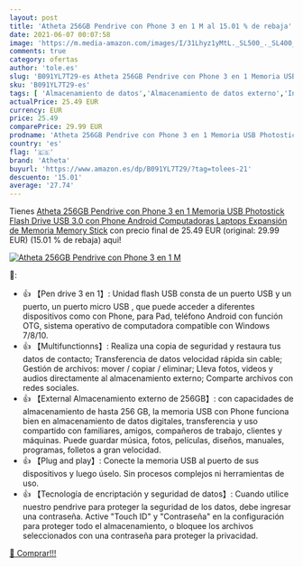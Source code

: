 ```yaml
---
layout: post
title: 'Atheta 256GB Pendrive con Phone 3 en 1 M al 15.01 % de rebaja'
date: 2021-06-07 00:07:58
image: 'https://m.media-amazon.com/images/I/31Lhyz1yMtL._SL500_._SL400_.jpg'
comments: true
category: ofertas
author: 'tole.es'
slug: 'B091YL7T29-es Atheta 256GB Pendrive con Phone 3 en 1 Memoria USB...'
sku: 'B091YL7T29-es'
tags: [ 'Almacenamiento de datos','Almacenamiento de datos externo','Informática','Memorias USB','android','atheta', ]
actualPrice: 25.49 EUR
currency: EUR
price: 25.49
comparePrice: 29.99 EUR
prodname: 'Atheta 256GB Pendrive con Phone 3 en 1 Memoria USB Photostick Flash Drive USB 3.0 con Phone Android Computadoras Laptops Expansión de Memoria Memory Stick'
country: 'es'
flag: '🇪🇸'
brand: 'Atheta'
buyurl: 'https://www.amazon.es/dp/B091YL7T29/?tag=tolees-21'
descuento: '15.01'
average: '27.74'
---
```


Tienes [Atheta 256GB Pendrive con Phone 3 en 1 Memoria USB Photostick Flash Drive USB 3.0 con Phone Android Computadoras Laptops Expansión de Memoria Memory Stick](https://www.amazon.es/dp/B091YL7T29/?tag=tolees-21) con precio final de  25.49 EUR (original: 29.99 EUR) (15.01 %  de rebaja) aqui!

[![Atheta 256GB Pendrive con Phone 3 en 1 M](https://m.media-amazon.com/images/I/31Lhyz1yMtL._SL500_._SL400_.jpg)](https://www.amazon.es/dp/B091YL7T29/?tag=tolees-21)

🔎:

- 👍 【Pen drive 3 en 1】: Unidad flash USB consta de un puerto USB y un puerto, un puerto micro USB , que puede acceder a diferentes dispositivos como con Phone, para Pad, teléfono Android con función OTG, sistema operativo de computadora compatible con Windows 7/8/10.
- 👍 【Multifunctionns】: Realiza una copia de seguridad y restaura tus datos de contacto; Transferencia de datos velocidad rápida sin cable; Gestión de archivos: mover / copiar / eliminar; Lleva fotos, videos y audios directamente al almacenamiento externo; Comparte archivos con redes sociales.
- 👍 【External Almacenamiento externo de 256GB】: con capacidades de almacenamiento de hasta 256 GB, la memoria USB con Phone funciona bien en almacenamiento de datos digitales, transferencia y uso compartido con familiares, amigos, compañeros de trabajo, clientes y máquinas. Puede guardar música, fotos, películas, diseños, manuales, programas, folletos a gran velocidad.
- 👍 【Plug and play】: Conecte la memoria USB al puerto de sus dispositivos y luego úselo. Sin procesos complejos ni herramientas de uso.
- 👍 【Tecnología de encriptación y seguridad de datos】: Cuando utilice nuestro pendrive para proteger la seguridad de los datos, debe ingresar una contraseña. Active "Touch ID" y "Contraseña" en la configuración para proteger todo el almacenamiento, o bloquee los archivos seleccionados con una contraseña para proteger la privacidad.

[🛒 Comprar!!!](https://www.amazon.es/dp/B091YL7T29/?tag=tolees-21)
